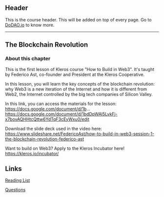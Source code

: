 ## Header
This is the course header. This will be added on top of every page. Go to [DoDAO.io](https://www.dodao.io) to know more.

---

## The Blockchain Revolution
 
### About this chapter
This is the first lesson of Kleros course "How to Build in Web3". It's taught by Federico Ast, co-founder and President at the Kleros Cooperative.

In this lesson, you will learn the key concepts of the blockchain revolution: why Web3 is a new iteration of the Internet and how it is different from Web2, the Internet controlled by the big tech companies of Silicon Valley.


In this link, you can access the materials for the lesson: https://docs.google.com/document/d/1b...
https://docs.google.com/document/d/1bdDpWAl5LvkFj-x7bovAQHHtcQttw6YdTqF3cEyWxu0/edit

Download the slide deck used in the video here:
https://www.slideshare.net/FedericoAst/how-to-build-in-web3-session-1-the-blockchain-revolution-federico-ast

Want to build on Web3? Apply to the Kleros Incubator here!
https://kleros.io/incubator/

## Links
[Reading List](./../../generated/readings/the-blockchain-revolution.md)



[Questions](./../../generated/questions/the-blockchain-revolution.md)